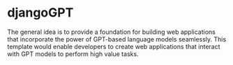 # djangoGPT
The general idea is to provide a foundation for building web applications that incorporate the power of GPT-based language models seamlessly. This template would enable developers to create web applications that interact with GPT models to perform high value tasks.

